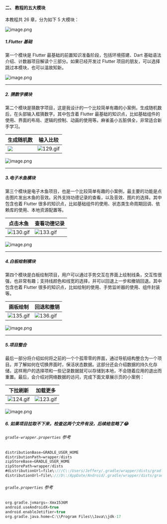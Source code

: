 #### 二、 教程的五大模块

本教程共 26 章，分为如下 5 大模块：

![image.png](https://p1-juejin.byteimg.com/tos-cn-i-k3u1fbpfcp/2c19207a2915490c87cddb2feab905a0~tplv-k3u1fbpfcp-watermark.image?)

##### 1.Flutter 基础

第一个模块是 Flutter 最基础的前置知识准备阶段，包括环境搭建、Dart 基础语法介绍、计数器项目解读个三部分。如果已经开发过 Flutter 项目的朋友，可以选择跳过本模块，也可以温故知新。

![image.png](https://p6-juejin.byteimg.com/tos-cn-i-k3u1fbpfcp/cda7253672764c65b33dcec2c244a76e~tplv-k3u1fbpfcp-watermark.image?)

***

##### 2. 猜数字模块

第二个模块是猜数字项目，这是我设计的一个比较简单有趣的小案例，生成随机数后，在头部输入框猜数字。其中包含着 Flutter 最基础的知识点，比如基础组件的使用、界面的布局、逻辑的控制、动画的使用等。麻雀虽小五脏俱全，非常适合新手学习。

| 生成随机数                                                                                                                    | 输入比较                                                                                                                            |
| ------------------------------------------------------------------------------------------------------------------------ | ------------------------------------------------------------------------------------------------------------------------------- |
| ![](https://p9-juejin.byteimg.com/tos-cn-i-k3u1fbpfcp/3fb791611b044facabbfc69bc8ed3f79~tplv-k3u1fbpfcp-watermark.image?) | ![129.gif](https://p6-juejin.byteimg.com/tos-cn-i-k3u1fbpfcp/15503ee18d1946359dcf4be53d8563df~tplv-k3u1fbpfcp-watermark.image?) |

![image.png](https://p3-juejin.byteimg.com/tos-cn-i-k3u1fbpfcp/7acb95e32bd44cd999e2205ae029328c~tplv-k3u1fbpfcp-watermark.image?)

***

##### 3.电子木鱼模块

第三个模块是电子木鱼项目，也是一个比较简单有趣的小案例，最主要的功能是点击图片发出木鱼的音效。另外支持功德记录的查看，以及音效、图片的选择。其中包含也着 Flutter 很多的知识点，比如基础组件的使用、状态类生命周期回调、依赖库的使用、本地资源配置等。

| 点击木鱼                                                                                                                            | 查看功德记录                                                                                                                          |
| ------------------------------------------------------------------------------------------------------------------------------- | ------------------------------------------------------------------------------------------------------------------------------- |
| ![130.gif](https://p1-juejin.byteimg.com/tos-cn-i-k3u1fbpfcp/76fd6dd91fdc4255be22777c84d8998e~tplv-k3u1fbpfcp-watermark.image?) | ![133.gif](https://p3-juejin.byteimg.com/tos-cn-i-k3u1fbpfcp/1f0d286937b1447a8009b784b49ca450~tplv-k3u1fbpfcp-watermark.image?) |

![image.png](https://p6-juejin.byteimg.com/tos-cn-i-k3u1fbpfcp/23a1c93ea6c945d2a47c0978791f7eb4~tplv-k3u1fbpfcp-watermark.image?)

***

##### 4.白板绘制模块

第四个模块是白板绘制项目，用户可以通过手势交互在界面上绘制线条，交互性很强，也非常有趣；支持线颜色和线宽的选择，并可以回退上一步和撤销回退。其中包含也着 Flutter 很多的知识点，比如绘制的使用、手势监听器的使用、组件封装等。

| 画板绘制                                                                                                                            | 回退和撤销                                                                                                                           |
| ------------------------------------------------------------------------------------------------------------------------------- | ------------------------------------------------------------------------------------------------------------------------------- |
| ![135.gif](https://p3-juejin.byteimg.com/tos-cn-i-k3u1fbpfcp/901f7e741b884cdda85119939d6a910f~tplv-k3u1fbpfcp-watermark.image?) | ![136.gif](https://p3-juejin.byteimg.com/tos-cn-i-k3u1fbpfcp/6a79da0208534aa8b7d68ab9748b78ff~tplv-k3u1fbpfcp-watermark.image?) |

![image.png](https://p9-juejin.byteimg.com/tos-cn-i-k3u1fbpfcp/28b24ba45a504c36b441fcbd5f8e9c59~tplv-k3u1fbpfcp-watermark.image?)

***

##### 5.项目整合

最后一部分将介绍如何将之前的一个个孤零零的界面，通过导航结构整合为一个项目。并了解如何在切换界面时，保活状态数据。这部分还会介绍数据的持久化存储，这样用户的选择项和一些记录数据就可以存储到本地，不会随着应用的退出而重置。最后，会介绍对网络数据的访问，完成下面文章展示页的小案例：

| 下拉刷新                                                                                                                            | 加载更多                                                                                                                            |
| ------------------------------------------------------------------------------------------------------------------------------- | ------------------------------------------------------------------------------------------------------------------------------- |
| ![124.gif](https://p6-juejin.byteimg.com/tos-cn-i-k3u1fbpfcp/1633c8b3c7c24709af211241159a2876~tplv-k3u1fbpfcp-watermark.image?) | ![123.gif](https://p1-juejin.byteimg.com/tos-cn-i-k3u1fbpfcp/6f6fbf14080345ab90fef84fb343d579~tplv-k3u1fbpfcp-watermark.image?) |

![image.png](https://p6-juejin.byteimg.com/tos-cn-i-k3u1fbpfcp/92ff32c7b25748e1828c2e7985565582~tplv-k3u1fbpfcp-watermark.image?)

##### 6. 如果项目拉取不下来，检查这两个文件有没，后续给忽略了😂

###### `gradle-wrapper.properties` 参考

```groovy
distributionBase=GRADLE_USER_HOME
distributionPath=wrapper/dists
zipStoreBase=GRADLE_USER_HOME
zipStorePath=wrapper/dists
#distributionUrl=file\:///C\:/Users/Jeffery/.gradle/wrapper/dists/gradle-7.5-bin.zip
distributionUrl=file\:///D\:/AppDate/Android/.gradle/wrapper/dists/gradle-7.5-bin.zip
```

###### `gradle.properties` 参考

```groovy
org.gradle.jvmargs=-Xmx1536M
android.useAndroidX=true
android.enableJetifier=true
org.gradle.java.home=C:\\Program Files\\Java\\jdk-17
```


